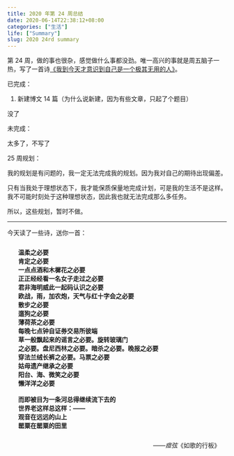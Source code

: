 ```yaml
---
title: 2020 年第 24 周总结
date: 2020-06-14T22:38:12+08:00
categories: ["生活"]
life: ["Summary"]
slug: 2020 24rd summary
---
```


第 24 周，做的事也很杂，感觉做什么事都没劲。唯一高兴的事就是周五脑子一热，写了一首诗[《我到今天才意识到自己是一个极其无用的人》](https://www.yidajiabei.xyz/posts/im-nouse/)。

已完成：

1. 新建博文 14 篇（为什么说新建，因为有些文章，只起了个题目）

没了

未完成：

太多了，不写了

25 周规划：

我的规划是有问题的，我一定无法完成我的规划。因为我对自己的期待出现偏差。

只有当我处于理想状态下，我才能保质保量地完成计划，可是我的生活不是这样。我不可能时刻处于这种理想状态，因此我也就无法完成那么多任务。

所以，这些规划，暂时不做。

---

今天读了一些诗，送你一首：

<div class="mytag">
<p style="margin:25px">
   <b>温柔之必要<br>肯定之必要<br>一点点酒和木樨花之必要<br>正正经经看一名女子走过之必要<br>君非海明威此一起码认识之必要<br>欧战，雨，加农炮，天气与红十字会之必要<br>散步之必要<br>遛狗之必要<br>薄荷茶之必要<br>每晚七点钟自证券交易所彼端<br>草一般飘起来的谣言之必要。旋转玻璃门<br>之必要。盘尼西林之必要。暗杀之必要。晚报之必要<br>穿法兰绒长裤之必要。马票之必要<br>姑母遗产继承之必要<br>阳台、海、微笑之必要<br>懒洋洋之必要<br><br>而即被目为一条河总得继续流下去的<br>世界老这样总这样：——<br>观音在远远的山上<br>罂粟在罂粟的田里</b>
</p>
<div style="text-align:right;margin:15px" ><footer>——<cite>痖弦</cite>《如歌的行板》</footer></div>	
</div>